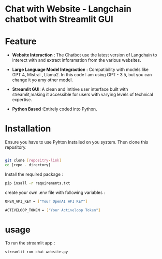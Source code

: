 # Chat with Website - Langchain chatbot with Streamlit GUI

# Feature 

- **Website Interaction** : The Chatbot use the latest version of Langchain to interect with and extract inforamation from the various websites.

- **Large Language Model Integraction** : Compatibility with models like GPT 4, Mistral , Llama2. In this code I am using GPT - 3.5,  but you can change it yo amy other model.

- **Streamlit GUI**: A clean and intitive user interface built with streamlit,making it accessible for users with varying levels of technical expertise.

- **Python Based** :Entirely coded into Python.

# Installation 

Ensure you have to use Pyhton Installed on you system. Then clone this repository.

```bash 

git clone [repositry-link]
cd [repo - directory]

```

Install the required package :

```bash
pip insall -r requirements.txt 
```

create your own .env file with following variables :
```bash
OPEN_API_KEY = ["Your OpenAI API KEY"]
```

```bash
ACTIVELOOP_TOKEN = ["Your Activeloop Token"]
```

# usage 
To run the streamlit app : 

```bash
streamlit run chat-website.py
``` 

